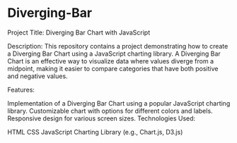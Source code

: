 # Diverging-Bar
Project Title: Diverging Bar Chart with JavaScript

Description:
This repository contains a project demonstrating how to create a Diverging Bar Chart using a JavaScript charting library. A Diverging Bar Chart is an effective way to visualize data where values diverge from a midpoint, making it easier to compare categories that have both positive and negative values.

Features:

Implementation of a Diverging Bar Chart using a popular JavaScript charting library.
Customizable chart with options for different colors and labels.
Responsive design for various screen sizes.
Technologies Used:

HTML
CSS
JavaScript
Charting Library (e.g., Chart.js, D3.js)

